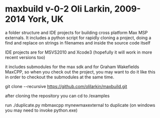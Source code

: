 maxbuild v-0-2
Oli Larkin, 2009-2014
York, UK
================

a folder structure and IDE projects for building cross platform Max MSP externals. It includes a python script for 
rapidly cloning a project, doing a find and replace on strings in filenames and inside the source code itself

IDE projects are for MSVS2010 and Xcode3 (hopefully it will work in more recent versions too)

it includes submodules for the max sdk and for Graham Wakefields MaxCPP, so when you check out the project, you may
want to do it like this in order to checkout the submodules at the same time.

git clone --recursive https://github.com/olilarkin/maxbuild.git

after cloning the repository you can cd to /examples

run ./duplicate.py mbmaxcpp mynewmaxexternal to duplicate (on windows you may need to invoke python.exe)
